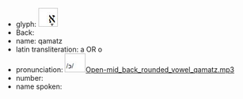 - glyph: ![paste-23274427777025.jpg](./71.jpg)
- Back: 
- name: qamatz
- latin transliteration: a OR o
- pronunciation: ![paste-23626615095297.jpg](./51.jpg)[Open-mid_back_rounded_vowel_qamatz.mp3](./43.mp3)
- number: 
- name spoken: 